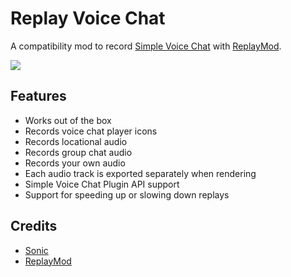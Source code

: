 # Replay Voice Chat

A compatibility mod to record [Simple Voice Chat](https://www.curseforge.com/minecraft/mc-mods/simple-voice-chat) with [ReplayMod](https://www.replaymod.com/).

![](https://i.imgur.com/jQsK7O3.png)

## Features

- Works out of the box
- Records voice chat player icons
- Records locational audio
- Records group chat audio
- Records your own audio
- Each audio track is exported separately when rendering
- Simple Voice Chat Plugin API support
- Support for speeding up or slowing down replays

## Credits

- [Sonic](https://github.com/waywardgeek/sonic)
- [ReplayMod](https://github.com/ReplayMod/ReplayMod)